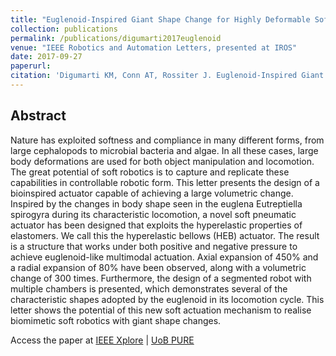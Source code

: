 ```yaml
---
title: "Euglenoid-Inspired Giant Shape Change for Highly Deformable Soft Robots"
collection: publications
permalink: /publications/digumarti2017euglenoid
venue: "IEEE Robotics and Automation Letters, presented at IROS"
date: 2017-09-27
paperurl: 
citation: 'Digumarti KM, Conn AT, Rossiter J. Euglenoid-Inspired Giant Shape Change for Highly Deformable Soft Robots. IEEE Robotics and Automation Letters. 2017 Oct;2(4):2302-7.'
---
```


## Abstract
Nature has exploited softness and compliance in many different forms, from large cephalopods to microbial bacteria and algae. In all these cases, large body deformations are used for both object manipulation and locomotion. The great potential of soft robotics is to capture and replicate these capabilities in controllable robotic form. This letter presents the design of a bioinspired actuator capable of achieving a large volumetric change. Inspired by the changes in body shape seen in the euglena Eutreptiella spirogyra during its characteristic locomotion, a novel soft pneumatic actuator has been designed that exploits the hyperelastic properties of elastomers. We call this the hyperelastic bellows (HEB) actuator. The result is a structure that works under both positive and negative pressure to achieve euglenoid-like multimodal actuation. Axial expansion of 450% and a radial expansion of 80% have been observed, along with a volumetric change of 300 times. Furthermore, the design of a segmented robot with multiple chambers is presented, which demonstrates several of the characteristic shapes adopted by the euglenoid in its locomotion cycle. This letter shows the potential of this new soft actuation mechanism to realise biomimetic soft robotics with giant shape changes.

Access the paper at [IEEE Xplore](https://doi.org/10.1109/LRA.2017.2726113) | [UoB PURE](https://research-information.bristol.ac.uk/files/120116110/Full_text_PDF_final_published_version_.pdf)
